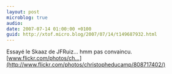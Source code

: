 ```yaml
---
layout: post
microblog: true
audio: 
date: 2007-07-14 01:00:00 +0100
guid: http://xtof.micro.blog/2007/07/14/t149687932.html
---
```

Essayé le Skaaz de JFRuiz... hmm pas convaincu. [www.flickr.com/photos/ch...](http://www.flickr.com/photos/christopheducamp/808717402/)
